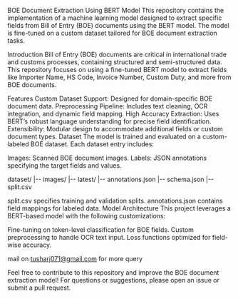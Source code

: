 BOE Document Extraction Using BERT Model
This repository contains the implementation of a machine learning model designed to extract specific fields from Bill of Entry (BOE) documents using the BERT model. The model is fine-tuned on a custom dataset tailored for BOE document extraction tasks.

Introduction
Bill of Entry (BOE) documents are critical in international trade and customs processes, containing structured and semi-structured data. This repository focuses on using a fine-tuned BERT model to extract fields like Importer Name, HS Code, Invoice Number, Custom Duty, and more from BOE documents.

Features
Custom Dataset Support: Designed for domain-specific BOE document data.
Preprocessing Pipeline: Includes text cleaning, OCR integration, and dynamic field mapping.
High Accuracy Extraction: Uses BERT’s robust language understanding for precise field identification.
Extensibility: Modular design to accommodate additional fields or custom document types.
Dataset
The model is trained and evaluated on a custom-labeled BOE dataset. Each dataset entry includes:

Images: Scanned BOE document images.
Labels: JSON annotations specifying the target fields and values.

dataset/
|-- images/
|-- latest/
    |-- annotations.json
|-- schema.json
|-- split.csv

split.csv specifies training and validation splits.
annotations.json contains field mappings for labeled data.
Model Architecture
This project leverages a BERT-based model with the following customizations:

Fine-tuning on token-level classification for BOE fields.
Custom preprocessing to handle OCR text input.
Loss functions optimized for field-wise accuracy.

mail on tusharj071@gmail.com for more query

Feel free to contribute to this repository and improve the BOE document extraction model! For questions or suggestions, please open an issue or submit a pull request.

